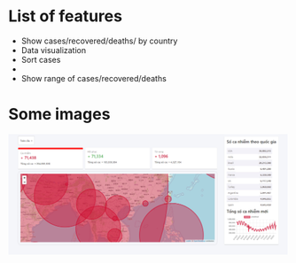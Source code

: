 <h1>List of features</h1>
<ul>
    <li>Show cases/recovered/deaths/ by country</li>
    <li>Data visualization</li>
    <li>Sort cases<li>
    <li>Show range of cases/recovered/deaths</li>
</ul>
<h1>Some images</h1>
<img src="/images/dashboard.PNG" alt="dasboard" />
